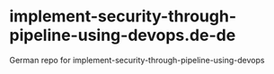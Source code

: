 # implement-security-through-pipeline-using-devops.de-de
German repo for implement-security-through-pipeline-using-devops
